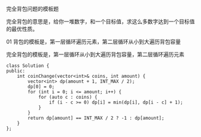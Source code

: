 完全背包问题的模板题

完全背包的意思是，给你一堆数字，和一个目标值，求这么多数字达到一个目标值的最优性质。

01 背包的模板是，第一层循环遍历元素，第二层循环从小到大遍历背包容量

完全背包的模板是，第一层循环从小到大遍历背包容量，第二层循环遍历元素

```
class Solution {
public:
    int coinChange(vector<int>& coins, int amount) {
        vector<int> dp(amount + 1, INT_MAX / 2);
        dp[0] = 0;
        for (int i = 0; i <= amount; i++) {
            for (auto c : coins) {
                if (i - c >= 0) dp[i] = min(dp[i], dp[i - c] + 1);
            }
        }
        return dp[amount] == INT_MAX / 2 ? -1 : dp[amount];
    }
};
```